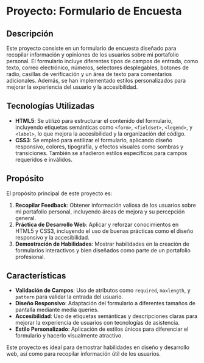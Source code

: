 # Proyecto: Formulario de Encuesta

## Descripción
Este proyecto consiste en un formulario de encuesta diseñado para recopilar información y opiniones de los usuarios sobre mi portafolio personal. El formulario incluye diferentes tipos de campos de entrada, como texto, correo electrónico, números, selectores desplegables, botones de radio, casillas de verificación y un área de texto para comentarios adicionales. Además, se han implementado estilos personalizados para mejorar la experiencia del usuario y la accesibilidad.

## Tecnologías Utilizadas
- **HTML5**: Se utilizó para estructurar el contenido del formulario, incluyendo etiquetas semánticas como `<form>`, `<fieldset>`, `<legend>`, y `<label>`, lo que mejora la accesibilidad y la organización del código.
- **CSS3**: Se empleó para estilizar el formulario, aplicando diseño responsivo, colores, tipografía, y efectos visuales como sombras y transiciones. También se añadieron estilos específicos para campos requeridos e inválidos.

## Propósito
El propósito principal de este proyecto es:
1. **Recopilar Feedback**: Obtener información valiosa de los usuarios sobre mi portafolio personal, incluyendo áreas de mejora y su percepción general.
2. **Práctica de Desarrollo Web**: Aplicar y reforzar conocimientos en HTML5 y CSS3, incluyendo el uso de buenas prácticas como el diseño responsivo y la accesibilidad.
3. **Demostración de Habilidades**: Mostrar habilidades en la creación de formularios interactivos y bien diseñados como parte de un portafolio profesional.

## Características
- **Validación de Campos**: Uso de atributos como `required`, `maxlength`, y `pattern` para validar la entrada del usuario.
- **Diseño Responsivo**: Adaptación del formulario a diferentes tamaños de pantalla mediante media queries.
- **Accesibilidad**: Uso de etiquetas semánticas y descripciones claras para mejorar la experiencia de usuarios con tecnologías de asistencia.
- **Estilo Personalizado**: Aplicación de estilos únicos para diferenciar el formulario y hacerlo visualmente atractivo.

Este proyecto es ideal para demostrar habilidades en diseño y desarrollo web, así como para recopilar información útil de los usuarios.
